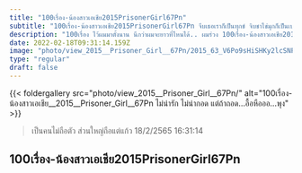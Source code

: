 ```yaml
---
title: "100เรื่อง-น้องสาวเอเชีย2015PrisonerGirl67Pn"
subtitle: "100เรื่อง-น้องสาวเอเชีย2015PrisonerGirl67Pn จีบเธอเราก็เป็นทุกข์ จิบชาไข่มุกก็เป็นเบาหวาน"
description: "100เรื่อง ไว้ผมมาตั้งนาน นึกว่าผมจะยาวที่ไหนได้.. ผมร่วง 100เรื่อง-น้องสาวเอเชีย2015PrisonerGirl67Pn 18/2/2565 16:31:14"
date: 2022-02-18T09:31:14.159Z
image: "photo/view_2015__Prisoner_Girl__67Pn/2015_63_V6Po9sHiSHKy2lcSNPV2.jpg"
type: "regular"
draft: false
---
```


{{< foldergallery src="photo/view_2015__Prisoner_Girl__67Pn/" alt="100เรื่อง-น้องสาวเอเชีย__2015__Prisoner_Girl__67Pn ไม่น่ารัก ไม่น่ากอด แต่ถ้าถอด…อื้อหือออ…พุง" >}}


> เป็นคนไม่ถือตัว ส่วนใหญ่ถือแต่แก้ว 18/2/2565 16:31:14

## 100เรื่อง-น้องสาวเอเชีย2015PrisonerGirl67Pn
